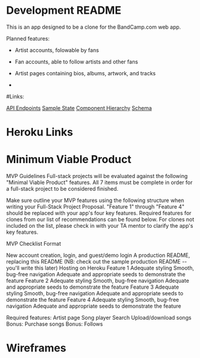 # Development README

This is an app designed to be a clone for the BandCamp.com web app.

Planned features:

* Artist accounts, folowable by fans

* Fan accounts, able to follow artists and other fans

* Artist pages containing bios, albums, artwork, and tracks

*

#Links:

[API Endpoints](docs/api-endpoints.md)
[Sample State](docs/sample-state.md)
[Component Hierarchy](docs/component-hierarchy.md)
[Schema](docs/schema.md)


# Heroku Links

# Minimum Viable Product

MVP Guidelines
Full-stack projects will be evaluated against the following "Minimal Viable Product" features. All 7 items must be complete in order for a full-stack project to be considered finished.

Make sure outline your MVP features using the following structure when writing your Full-Stack Project Proposal. "Feature 1" through "Feature 4" should be replaced with your app's four key features. Required features for clones from our list of recommendations can be found below. For clones not included on the list, please check in with your TA mentor to clarify the app's key features.

MVP Checklist Format

New account creation, login, and guest/demo login
A production README, replacing this README (NB: check out the sample production README -- you'll write this later)
Hosting on Heroku
Feature 1
Adequate styling
Smooth, bug-free navigation
Adequate and appropriate seeds to demonstrate the feature
Feature 2
Adequate styling
Smooth, bug-free navigation
Adequate and appropriate seeds to demonstrate the feature
Feature 3
Adequate styling
Smooth, bug-free navigation
Adequate and appropriate seeds to demonstrate the feature
Feature 4
Adequate styling
Smooth, bug-free navigation
Adequate and appropriate seeds to demonstrate the feature

Required features:
Artist page
Song player
Search
Upload/download songs
Bonus: Purchase songs
Bonus: Follows

# Wireframes
